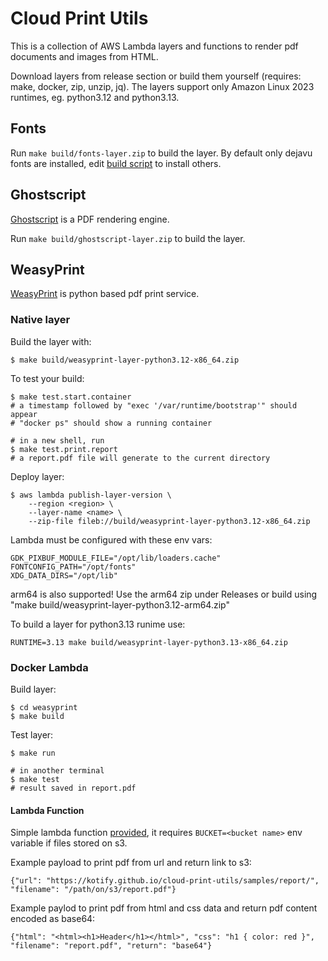 # Cloud Print Utils

This is a collection of AWS Lambda layers and functions to render pdf documents and images from HTML.

Download layers from release section or build them yourself (requires: make, docker, zip, unzip, jq).
The layers support only Amazon Linux 2023 runtimes, eg. python3.12 and python3.13.

## Fonts

Run `make build/fonts-layer.zip` to build the layer. 
By default only dejavu fonts are installed, edit [build script](fonts/layer_builder.sh) to install others.

## Ghostscript

[Ghostscript](https://www.ghostscript.com/) is a PDF rendering engine.

Run `make build/ghostscript-layer.zip` to build the layer.

## WeasyPrint

[WeasyPrint](https://weasyprint.org/) is python based pdf print service.

### Native layer

Build the layer with:

    $ make build/weasyprint-layer-python3.12-x86_64.zip

To test your build:

    $ make test.start.container
    # a timestamp followed by "exec '/var/runtime/bootstrap'" should appear
    # "docker ps" should show a running container

    # in a new shell, run
    $ make test.print.report
    # a report.pdf file will generate to the current directory


Deploy layer:

    $ aws lambda publish-layer-version \
        --region <region> \
        --layer-name <name> \
        --zip-file fileb://build/weasyprint-layer-python3.12-x86_64.zip

Lambda must be configured with these env vars:

    GDK_PIXBUF_MODULE_FILE="/opt/lib/loaders.cache"
    FONTCONFIG_PATH="/opt/fonts"
    XDG_DATA_DIRS="/opt/lib"

arm64 is also supported! Use the arm64 zip under Releases or build using "make build/weasyprint-layer-python3.12-arm64.zip"

To build a layer for python3.13 runime use:

    RUNTIME=3.13 make build/weasyprint-layer-python3.13-x86_64.zip

### Docker Lambda

Build layer:

    $ cd weasyprint
    $ make build

Test layer:

    $ make run

    # in another terminal
    $ make test
    # result saved in report.pdf

#### Lambda Function

Simple lambda function [provided](./lambda_function.py),
it requires `BUCKET=<bucket name>` env variable if files stored on s3.

Example payload to print pdf from url and return link to s3:

    {"url": "https://kotify.github.io/cloud-print-utils/samples/report/", "filename": "/path/on/s3/report.pdf"}

Example paylod to print pdf from html and css data and return pdf content encoded as base64:

    {"html": "<html><h1>Header</h1></html>", "css": "h1 { color: red }", "filename": "report.pdf", "return": "base64"}
